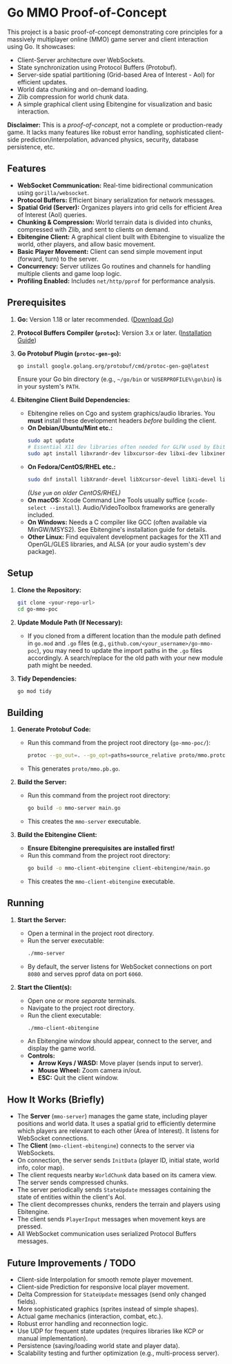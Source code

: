 # Go MMO Proof-of-Concept

This project is a basic proof-of-concept demonstrating core principles for a massively multiplayer online (MMO) game server and client interaction using Go. It showcases:

*   Client-Server architecture over WebSockets.
*   State synchronization using Protocol Buffers (Protobuf).
*   Server-side spatial partitioning (Grid-based Area of Interest - AoI) for efficient updates.
*   World data chunking and on-demand loading.
*   Zlib compression for world chunk data.
*   A simple graphical client using Ebitengine for visualization and basic interaction.

**Disclaimer:** This is a *proof-of-concept*, not a complete or production-ready game. It lacks many features like robust error handling, sophisticated client-side prediction/interpolation, advanced physics, security, database persistence, etc.

## Features

*   **WebSocket Communication:** Real-time bidirectional communication using `gorilla/websocket`.
*   **Protocol Buffers:** Efficient binary serialization for network messages.
*   **Spatial Grid (Server):** Organizes players into grid cells for efficient Area of Interest (AoI) queries.
*   **Chunking & Compression:** World terrain data is divided into chunks, compressed with Zlib, and sent to clients on demand.
*   **Ebitengine Client:** A graphical client built with Ebitengine to visualize the world, other players, and allow basic movement.
*   **Basic Player Movement:** Client can send simple movement input (forward, turn) to the server.
*   **Concurrency:** Server utilizes Go routines and channels for handling multiple clients and game loop logic.
*   **Profiling Enabled:** Includes `net/http/pprof` for performance analysis.

## Prerequisites

1.  **Go:** Version 1.18 or later recommended. ([Download Go](https://go.dev/dl/))
2.  **Protocol Buffers Compiler (`protoc`):** Version 3.x or later. ([Installation Guide](https://grpc.io/docs/protoc-installation/))
3.  **Go Protobuf Plugin (`protoc-gen-go`):**
    ```bash
    go install google.golang.org/protobuf/cmd/protoc-gen-go@latest
    ```
    Ensure your Go bin directory (e.g., `~/go/bin` or `%USERPROFILE%\go\bin`) is in your system's `PATH`.

4.  **Ebitengine Client Build Dependencies:**
    *   Ebitengine relies on Cgo and system graphics/audio libraries. You **must** install these development headers *before* building the client.
    *   **On Debian/Ubuntu/Mint etc.:**
        ```bash
        sudo apt update
        # Essential X11 dev libraries often needed for GLFW used by Ebitengine
        sudo apt install libxrandr-dev libxcursor-dev libxi-dev libxinerama-dev libxxf86vm-dev libgl1-mesa-dev libgles2-mesa-dev xorg-dev libasound2-dev # Added audio dev
        ```
    *   **On Fedora/CentOS/RHEL etc.:**
        ```bash
        sudo dnf install libXrandr-devel libXcursor-devel libXi-devel libXinerama-devel libXxf86vm-devel mesa-libGL-devel mesa-libGLES-devel libX11-devel alsa-lib-devel # Added audio dev
        ```
        *(Use `yum` on older CentOS/RHEL)*
    *   **On macOS:** Xcode Command Line Tools usually suffice (`xcode-select --install`). Audio/VideoToolbox frameworks are generally included.
    *   **On Windows:** Needs a C compiler like GCC (often available via MinGW/MSYS2). See Ebitengine's installation guide for details.
    *   **Other Linux:** Find equivalent development packages for the X11 and OpenGL/GLES libraries, and ALSA (or your audio system's dev package).

## Setup

1.  **Clone the Repository:**
    ```bash
    git clone <your-repo-url>
    cd go-mmo-poc
    ```

2.  **Update Module Path (If Necessary):**
    *   If you cloned from a different location than the module path defined in `go.mod` and `.go` files (e.g., `github.com/<your_username>/go-mmo-poc`), you may need to update the import paths in the `.go` files accordingly. A search/replace for the old path with your new module path might be needed.

3.  **Tidy Dependencies:**
    ```bash
    go mod tidy
    ```

## Building

1.  **Generate Protobuf Code:**
    *   Run this command from the project root directory (`go-mmo-poc/`):
        ```bash
        protoc --go_out=. --go_opt=paths=source_relative proto/mmo.proto
        ```
    *   This generates `proto/mmo.pb.go`.

2.  **Build the Server:**
    *   Run this command from the project root directory:
        ```bash
        go build -o mmo-server main.go
        ```
    *   This creates the `mmo-server` executable.

3.  **Build the Ebitengine Client:**
    *   **Ensure Ebitengine prerequisites are installed first!**
    *   Run this command from the project root directory:
        ```bash
        go build -o mmo-client-ebitengine client-ebitengine/main.go
        ```
    *   This creates the `mmo-client-ebitengine` executable.

## Running

1.  **Start the Server:**
    *   Open a terminal in the project root directory.
    *   Run the server executable:
        ```bash
        ./mmo-server
        ```
    *   By default, the server listens for WebSocket connections on port `8080` and serves pprof data on port `6060`.

2.  **Start the Client(s):**
    *   Open one or more *separate* terminals.
    *   Navigate to the project root directory.
    *   Run the client executable:
        ```bash
        ./mmo-client-ebitengine
        ```
    *   An Ebitengine window should appear, connect to the server, and display the game world.
    *   **Controls:**
        *   **Arrow Keys / WASD:** Move player (sends input to server).
        *   **Mouse Wheel:** Zoom camera in/out.
        *   **ESC:** Quit the client window.

## How It Works (Briefly)

*   The **Server** (`mmo-server`) manages the game state, including player positions and world data. It uses a spatial grid to efficiently determine which players are relevant to each other (Area of Interest). It listens for WebSocket connections.
*   The **Client** (`mmo-client-ebitengine`) connects to the server via WebSockets.
*   On connection, the server sends `InitData` (player ID, initial state, world info, color map).
*   The client requests nearby `WorldChunk` data based on its camera view. The server sends compressed chunks.
*   The server periodically sends `StateUpdate` messages containing the state of entities within the client's AoI.
*   The client decompresses chunks, renders the terrain and players using Ebitengine.
*   The client sends `PlayerInput` messages when movement keys are pressed.
*   All WebSocket communication uses serialized Protocol Buffers messages.

## Future Improvements / TODO

*   Client-side Interpolation for smooth remote player movement.
*   Client-side Prediction for responsive local player movement.
*   Delta Compression for `StateUpdate` messages (send only changed fields).
*   More sophisticated graphics (sprites instead of simple shapes).
*   Actual game mechanics (interaction, combat, etc.).
*   Robust error handling and reconnection logic.
*   Use UDP for frequent state updates (requires libraries like KCP or manual implementation).
*   Persistence (saving/loading world state and player data).
*   Scalability testing and further optimization (e.g., multi-process server).